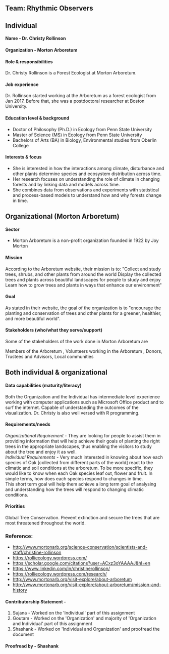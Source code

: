 ## Team: Rhythmic Observers
 
## Individual 
#### Name - Dr. Christy Rollinson 
#### Organization - Morton Arboretum

#### Role & responsibilities
Dr. Christy Rollinson is a Forest Ecologist at Morton Arboretum. 
 
#### Job experience
Dr. Rollinson started working at the Arboretum as a forest ecologist from Jan 2017. Before that, she was a postdoctoral researcher at Boston University. 
 
#### Education level & background
 
* Doctor of Philosophy (Ph.D.) in  Ecology from Penn State University
* Master of Science (MS) in Ecology from Penn State University
* Bachelors of Arts (BA) in Biology, Environmental studies from Oberlin College
 
#### Interests & focus
 * She is interested in how the interactions among climate, disturbance and other plants determine species and ecosystem distribution across time. 
 * Her research focuses on understanding the role of climate in changing forests and by linking data and models across time. 
 * She combines data from observations and experiments with statistical and process-based models to understand how and why forests change in time.
 
## Organizational (Morton Arboretum)
#### Sector 
* Morton Arboretum is a non-profit organization founded in 1922 by Joy Morton 
 
#### Mission
According to the Arboretum website, their mission is to:
"Collect and study trees, shrubs, and other plants from around the world
Display the collected trees and plants across beautiful landscapes for people to study and enjoy
Learn how to grow trees and plants in ways that enhance our environment"
 
#### Goal
As stated in their website, the goal of the organization is to "encourage the planting and conservation of trees and other plants for a greener, healthier, and more beautiful world".
 
#### Stakeholders (who/what they serve/support)
Some of the stakeholders of the work done in Morton Arboretum are 

Members of the Arboretum , Volunteers working in the Arboretum , Donors, Trustees and Advisors, Local communities
  
## Both individual & organizational
#### Data capabilities (maturity/literacy)
Both the Organization and the Individual has intermediate level experience working with computer applications such as Microsoft Office product and to surf the internet.
Capable of understanding the outcomes of the visualization.	Dr. Christy is also well versed with R programming.
 
#### Requirements/needs
*_Organizational Requirement_* - They are looking for people to assist them in providing information that will help achieve their goals of planting the right trees in the appropriate landscapes, thus enabling the visitors to study about the tree and enjoy it as well.<br/> 
*_Individual Requirements_* - Very much interested in knowing about how each species of Oak [collected from different parts of the world] react to the climatic and soil conditions at the arboretum.
To be more specific, they would like to know when each Oak species leaf out, flower and fruit. 
In simple terms, how does each species respond to changes in time.  
This short term goal will help them achieve a long term goal of analysing and understanding how the trees will respond to changing climatic conditions. 
 
#### Priorities
Global Tree Conservation. Prevent extinction and secure the trees that are most threatened throughout the world.
 
### Reference:
* http://www.mortonarb.org/science-conservation/scientists-and-staff/christine-rollinson
* https://rolliecology.wordpress.com/
* https://scholar.google.com/citations?user=ACxz3oYAAAAJ&hl=en
* https://www.linkedin.com/in/christinerollinson/
* https://rolliecology.wordpress.com/research/
* http://www.mortonarb.org/visit-explore/about-arboretum
* http://www.mortonarb.org/visit-explore/about-arboretum/mission-and-history

#### Contributorship Statement - 
1. Sujana - Worked on the 'Individual' part of this assignment
2. Goutam - Worked on the 'Organization' and majority of 'Organization and Individual' part of this assignment
3. Shashank - Worked on 'Individual and Organization' and proofread the document

#### Proofread by - Shashank


